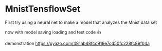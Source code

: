 # MnistTensflowSet
First try using a neural net to make a model that analyzes the Mnist data set

now with model saving loading and test code :+1:

demonstration 
https://gyazo.com/481ab48f4c919e7cd50fc228fc89f04a
